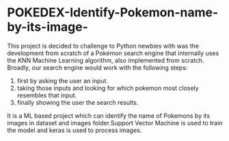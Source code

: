 # POKEDEX-Identify-Pokemon-name-by-its-image-

This project is decided to challenge to Python newbies with was the development from scratch of a Pokémon search engine that internally uses the KNN Machine Learning algorithm, also implemented from scratch. Broadly, our search engine would work with the following steps:

1) first by asking the user an input.
2) taking those inputs and looking for which pokemon most closely resembles that input.
3) finally showing the user the search results.

It is a ML based project which can identify the name of Pokemons by its images in dataset and images folder.Support Vector Machine is used to train the model and keras is used to process images.

